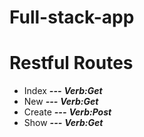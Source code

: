 # Full-stack-app

# Restful Routes

* Index ***---*** ***Verb:Get***
* New   ***---*** ***Verb:Get***
* Create ***---*** ***Verb:Post***
* Show  ***---*** ***Verb:Get***